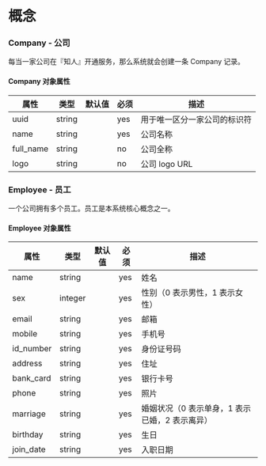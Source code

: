 # 概念

### Company - 公司

每当一家公司在『知人』开通服务，那么系统就会创建一条 Company 记录。

#### Company 对象属性

属性      | 类型   | 默认值 | 必须 | 描述
----------|--------|--------|------|------------------------------|
uuid      | string |        | yes  | 用于唯一区分一家公司的标识符
name      | string |        | yes  | 公司名称
full_name | string |        | no   | 公司全称
logo      | string |        | no   | 公司 logo URL

### Employee - 员工

一个公司拥有多个员工。员工是本系统核心概念之一。

#### Employee 对象属性

属性      | 类型    | 默认值 | 必须 | 描述
----------|---------|--------|------|------------------------------------------------|
name      | string  |        | yes  | 姓名
sex       | integer |        | yes  | 性别（0 表示男性，1 表示女性）
email     | string  |        | yes  | 邮箱
mobile    | string  |        | yes  | 手机号
id_number | string  |        | yes  | 身份证号码
address   | string  |        | yes  | 住址
bank_card | string  |        | yes  | 银行卡号
phone     | string  |        | yes  | 照片
marriage  | string  |        | yes  | 婚姻状况（0 表示单身，1 表示已婚，2 表示离异）
birthday  | string  |        | yes  | 生日
join_date | string  |        | yes  | 入职日期

